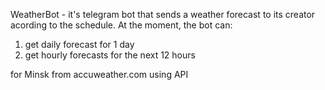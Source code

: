 WeatherBot - it's telegram bot that sends a weather forecast to its creator acording to the schedule. At the moment, the bot can:

1.  get daily forecast for 1 day
2.  get hourly forecasts for the next 12 hours

for Minsk from accuweather.com using API
